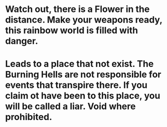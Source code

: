 # Watch out, there is a Flower in the distance. Make your weapons ready, this rainbow world is filled with danger.
# Leads to a place that not exist. The Burning Hells are not responsible for events that transpire there. If you claim ot have been to this place, you will be called a liar. Void where prohibited.
